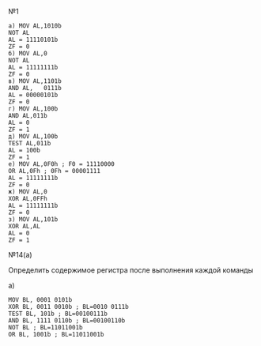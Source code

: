 №1

```x86asm
а) MOV AL,1010b
NOT AL
AL = 11110101b
ZF = 0
б) MOV AL,0 
NOT AL
AL = 11111111b
ZF = 0
в) MOV AL,1101b
AND AL,   0111b
AL = 00000101b
ZF = 0
г) MOV AL,100b
AND AL,011b
AL = 0
ZF = 1
д) MOV AL,100b
TEST AL,011b
AL = 100b
ZF = 1
е) MOV AL,0F0h ; F0 = 11110000
OR AL,0Fh ; 0Fh = 00001111
AL = 11111111b
ZF = 0
ж) MOV AL,0
XOR AL,0FFh
AL = 11111111b
ZF = 0
з) MOV AL,101b
XOR AL,AL
AL = 0
ZF = 1
```

№14(а)

Определить содержимое регистра после выполнения каждой команды

а)
```x86asm
MOV BL, 0001 0101b
XOR BL, 0011 0010b ; BL=0010 0111b
TEST BL, 101b ; BL=00100111b
AND BL, 1111 0110b ; BL=00100110b
NOT BL ; BL=11011001b
OR BL, 1001b ; BL=11011001b
```
